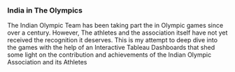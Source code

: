 ### India in The Olympics

The Indian Olympic Team has been taking part the in Olympic games since over a century. However, The athletes and the association itself have not yet received the recognition it deserves. 
This is my attempt to deep dive into the games with the help of an Interactive Tableau Dashboards that shed some light on the contribution and achievements of the Indian Olympic Association and its Athletes
